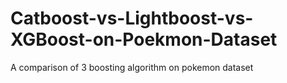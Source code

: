# Catboost-vs-Lightboost-vs-XGBoost-on-Poekmon-Dataset
A comparison of 3 boosting algorithm on pokemon dataset
